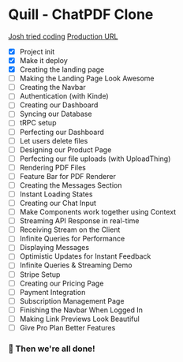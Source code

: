 # Quill - ChatPDF Clone

[Josh tried coding](https://youtu.be/ucX2zXAZ1I0?si=_G_xwEx6wuVORj1S)
[Production URL](https://feder.vercel.app)

- [x] Project init
- [x] Make it deploy
- [x] Creating the landing page
- [ ] Making the Landing Page Look Awesome
- [ ] Creating the Navbar
- [ ] Authentication (with Kinde)
- [ ] Creating our Dashboard
- [ ] Syncing our Database
- [ ] tRPC setup
- [ ] Perfecting our Dashboard
- [ ] Let users delete files
- [ ] Designing our Product Page
- [ ] Perfecting our file uploads (with UploadThing)
- [ ] Rendering PDF Files
- [ ] Feature Bar for PDF Renderer
- [ ] Creating the Messages Section
- [ ] Instant Loading States
- [ ] Creating our Chat Input
- [ ] Make Components work together using Context
- [ ] Streaming API Response in real-time
- [ ] Receiving Stream on the Client
- [ ] Infinite Queries for Performance
- [ ] Displaying Messages
- [ ] Optimistic Updates for Instant Feedback
- [ ] Infinite Queries & Streaming Demo
- [ ] Stripe Setup
- [ ] Creating our Pricing Page
- [ ] Payment Integration
- [ ] Subscription Management Page
- [ ] Finishing the Navbar When Logged In
- [ ] Making Link Previews Look Beautiful
- [ ] Give Pro Plan Better Features

### 🥳 Then we're all done!
